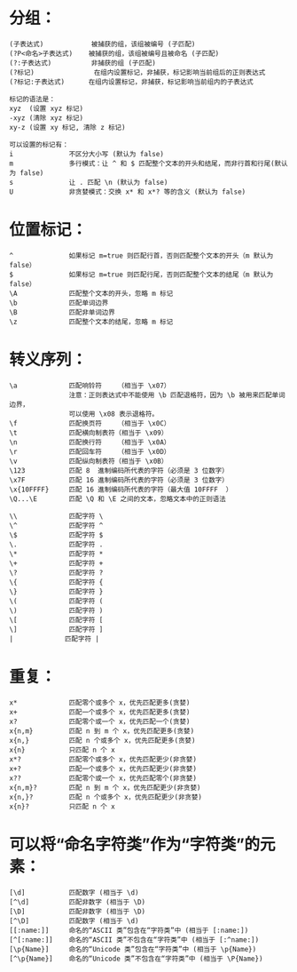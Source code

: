 # 分组： #

    (子表达式)            被捕获的组，该组被编号 (子匹配)
    (?P<命名>子表达式)    被捕获的组，该组被编号且被命名 (子匹配)
    (?:子表达式)          非捕获的组 (子匹配)
    (?标记)               在组内设置标记，非捕获，标记影响当前组后的正则表达式
    (?标记:子表达式)      在组内设置标记，非捕获，标记影响当前组内的子表达式

    标记的语法是：
    xyz  (设置 xyz 标记)
    -xyz (清除 xyz 标记)
    xy-z (设置 xy 标记, 清除 z 标记)

    可以设置的标记有：
    i              不区分大小写 (默认为 false)
    m              多行模式：让 ^ 和 $ 匹配整个文本的开头和结尾，而非行首和行尾(默认为 false)
    s              让 . 匹配 \n (默认为 false)
    U              非贪婪模式：交换 x* 和 x*? 等的含义 (默认为 false)

# 位置标记： #

    ^              如果标记 m=true 则匹配行首，否则匹配整个文本的开头（m 默认为 false）
    $              如果标记 m=true 则匹配行尾，否则匹配整个文本的结尾（m 默认为 false）
    \A             匹配整个文本的开头，忽略 m 标记
    \b             匹配单词边界
    \B             匹配非单词边界
    \z             匹配整个文本的结尾，忽略 m 标记

# 转义序列： #

    \a             匹配响铃符    （相当于 \x07）
                   注意：正则表达式中不能使用 \b 匹配退格符，因为 \b 被用来匹配单词边界，
                   可以使用 \x08 表示退格符。
    \f             匹配换页符    （相当于 \x0C）
    \t             匹配横向制表符（相当于 \x09）
    \n             匹配换行符    （相当于 \x0A）
    \r             匹配回车符    （相当于 \x0D）
    \v             匹配纵向制表符（相当于 \x0B）
    \123           匹配 8  進制编码所代表的字符（必须是 3 位数字）
    \x7F           匹配 16 進制编码所代表的字符（必须是 3 位数字）
    \x{10FFFF}     匹配 16 進制编码所代表的字符（最大值 10FFFF  ）
    \Q...\E        匹配 \Q 和 \E 之间的文本，忽略文本中的正则语法

    \\             匹配字符 \
    \^             匹配字符 ^
    \$             匹配字符 $
    \.             匹配字符 .
    \*             匹配字符 *
    \+             匹配字符 +
    \?             匹配字符 ?
    \{             匹配字符 {
    \}             匹配字符 }
    \(             匹配字符 (
    \)             匹配字符 )
    \[             匹配字符 [
    \]             匹配字符 ]
    |             匹配字符 |

# 重复： #

    x*             匹配零个或多个 x，优先匹配更多(贪婪)
    x+             匹配一个或多个 x，优先匹配更多(贪婪)
    x?             匹配零个或一个 x，优先匹配一个(贪婪)
    x{n,m}         匹配 n 到 m 个 x，优先匹配更多(贪婪)
    x{n,}          匹配 n 个或多个 x，优先匹配更多(贪婪)
    x{n}           只匹配 n 个 x
    x*?            匹配零个或多个 x，优先匹配更少(非贪婪)
    x+?            匹配一个或多个 x，优先匹配更少(非贪婪)
    x??            匹配零个或一个 x，优先匹配零个(非贪婪)
    x{n,m}?        匹配 n 到 m 个 x，优先匹配更少(非贪婪)
    x{n,}?         匹配 n 个或多个 x，优先匹配更少(非贪婪)
    x{n}?          只匹配 n 个 x

# 可以将“命名字符类”作为“字符类”的元素： #

    [\d]           匹配数字 (相当于 \d)
    [^\d]          匹配非数字 (相当于 \D)
    [\D]           匹配非数字 (相当于 \D)
    [^\D]          匹配数字 (相当于 \d)
    [[:name:]]     命名的“ASCII 类”包含在“字符类”中 (相当于 [:name:])
    [^[:name:]]    命名的“ASCII 类”不包含在“字符类”中 (相当于 [:^name:])
    [\p{Name}]     命名的“Unicode 类”包含在“字符类”中 (相当于 \p{Name})
    [^\p{Name}]    命名的“Unicode 类”不包含在“字符类”中 (相当于 \P{Name})